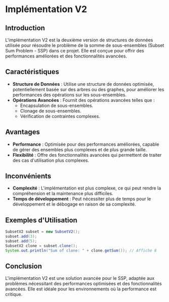 # Implémentation V2

## Introduction

L'implémentation V2 est la deuxième version de structures de données utilisée pour résoudre le problème de la somme de sous-ensembles (Subset Sum Problem - SSP) dans ce projet. Elle est conçue pour offrir des performances améliorées et des fonctionnalités avancées.

## Caractéristiques

- **Structure de Données** : Utilise une structure de données optimisée, potentiellement basée sur des arbres ou des graphes, pour améliorer les performances des opérations sur les sous-ensembles.
- **Opérations Avancées** : Fournit des opérations avancées telles que :
  - Encapsulation de sous-ensembles.
  - Clonage de sous-ensembles.
  - Vérification de contraintes complexes.

## Avantages

- **Performance** : Optimisée pour des performances améliorées, capable de gérer des ensembles plus complexes et de plus grande taille.
- **Flexibilité** : Offre des fonctionnalités avancées qui permettent de traiter des cas d'utilisation plus complexes.

## Inconvénients

- **Complexité** : L'implémentation est plus complexe, ce qui peut rendre la compréhension et la maintenance plus difficiles.
- **Temps de développement** : Peut nécessiter plus de temps pour le développement et le débogage en raison de sa complexité.

## Exemples d'Utilisation

```java
SubsetV2 subset = new SubsetV2();
subset.add(3);
subset.add(5);
SubsetV2 clone = subset.clone();
System.out.println("Sum of clone: " + clone.getSum()); // Affiche 8
```

## Conclusion

L'implémentation V2 est une solution avancée pour le SSP, adaptée aux problèmes nécessitant des performances optimisées et des fonctionnalités avancées. Elle est idéale pour les environnements où la performance est critique.
